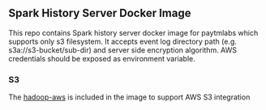 ## Spark History Server Docker Image

This repo contains Spark history server docker image for paytmlabs which supports only s3 filesystem. It accepts event log directory path (e.g. s3a://s3-bucket/sub-dir) and server side encryption algorithm. AWS credentials should be exposed as environment variable. 

### S3

The [hadoop-aws](https://hadoop.apache.org/docs/current/hadoop-aws/tools/hadoop-aws/index.html) is included in the image to support AWS S3 integration
